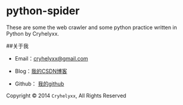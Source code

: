 python-spider
=============

These are some the web crawler and some python practice written in Python by Cryhelyxx.

##关于我

* Email：cryhelyxx@gmail.com

* Blog：[我的CSDN博客](http://blog.csdn.net/Cryhelyxx "Cryhelyxx的挨踢博客")

* Github： [我的github](https://github.com/Cryhelyxx "Cryhelyxx的github")

Copyright © 2014 `Cryhelyxx`, All Rights Reserved
